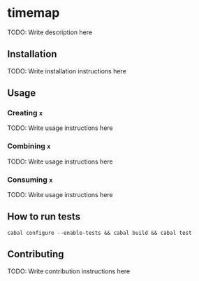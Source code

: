 # timemap

TODO: Write description here

## Installation

TODO: Write installation instructions here

## Usage

### Creating `x`

TODO: Write usage instructions here

### Combining `x`

TODO: Write usage instructions here

### Consuming `x`

TODO: Write usage instructions here

## How to run tests

```
cabal configure --enable-tests && cabal build && cabal test
```

## Contributing

TODO: Write contribution instructions here

